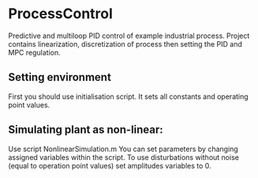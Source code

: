 # ProcessControl
Predictive and multiloop PID control of example industrial process. Project contains linearization, discretization of process then setting the PID and MPC regulation.

## Setting environment
First you should use initialisation script. It sets all constants and operating point values.

## Simulating plant as non-linear:
Use script NonlinearSimulation.m You can set parameters by changing assigned variables within the script. To use disturbations without noise (equal to operation point values) set amplitudes variables to 0.